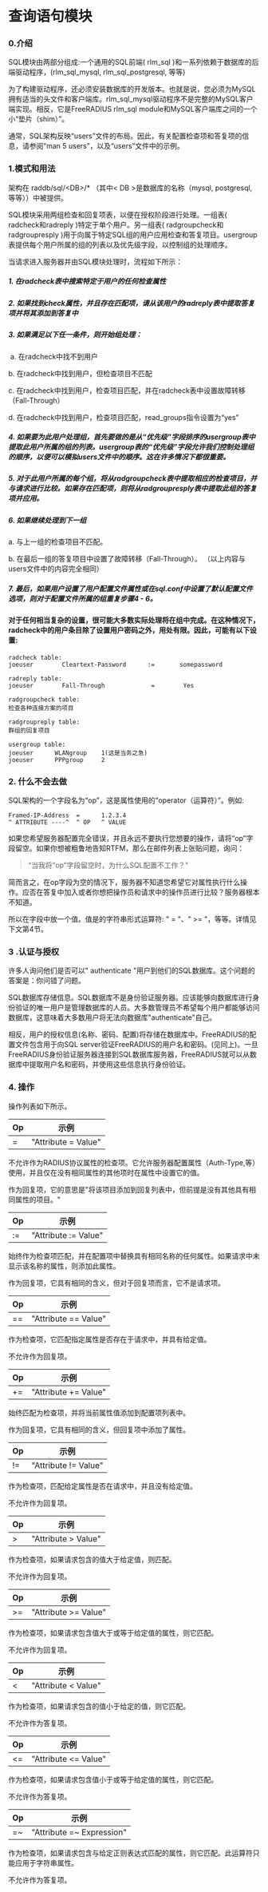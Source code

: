 # 查询语句模块

### 0.介绍

SQL模块由两部分组成:一个通用的SQL前端( rlm_sql )和一系列依赖于数据库的后端驱动程序，(rlm_sql_mysql, rlm_sql_postgresql, 等等)

为了构建驱动程序，还必须安装数据库的开发版本。也就是说，您必须为MySQL拥有适当的头文件和客户端库。rlm_sql_mysql驱动程序不是完整的MySQL客户端实现。相反，它是FreeRADIUS rlm_sql module和MySQL客户端库之间的一个小“垫片（shim）”。

通常，SQL架构反映“users”文件的布局。因此，有关配置检查项和答复项的信息，请参阅“man 5 users”，以及“users”文件中的示例。

### 1.模式和用法

架构在 raddb/sql/\<DB>/* （其中< DB >是数据库的名称（mysql, postgresql, 等等））中被提供。

SQL模块采用两组检查和回复项表，以便在授权阶段进行处理。一组表( radcheck和radreply )特定于单个用户。另一组表( radgroupcheck和radgroupresply )用于向属于特定SQL组的用户应用检查和答复项目。usergroup表提供每个用户所属的组的列表以及优先级字段，以控制组的处理顺序。

当请求进入服务器并由SQL模块处理时，流程如下所示：

##### 1. 在radcheck表中搜索特定于用户的任何检查属性
##### 2. 如果找到check属性，并且存在匹配项，请从该用户的radreply表中提取答复项并将其添加到答复中
##### 3. 如果满足以下任一条件，则开始组处理：
 a. 在radcheck中找不到用户

b. 在radcheck中找到用户，但检查项目不匹配

c. 在radcheck中找到用户，检查项目匹配，并在radcheck表中设置故障转移（Fall-Through）

d. 在radcheck中找到用户，检查项目匹配，read_groups指令设置为“yes”
##### 4. 如果要为此用户处理组，首先要做的是从“优先级”字段排序的usergroup表中提取此用户所属的组的列表。usergroup表的“优先级”字段允许我们控制处理组的顺序，以便可以模拟users文件中的顺序。这在许多情况下都很重要。
##### 5. 对于此用户所属的每个组，将从radgroupcheck表中提取相应的检查项目，并与请求进行比较。如果存在匹配项，则将从radgroupresply表中提取此组的答复项并应用。
##### 6. 如果继续处理到下一组
a. 与上一组的检查项目不匹配。

b. 在最后一组的答复项目中设置了故障转移（Fall-Through）。
（以上内容与users文件中的内容完全相同）
##### 7. 最后，如果用户设置了用户配置文件属性或在sql.conf中设置了默认配置文件选项，则对于配置文件所属的组重复步骤4 - 6。

#### 对于任何相当复杂的设置，很可能大多数实际处理将在组中完成。在这种情况下，radcheck中的用户条目除了设置用户密码之外，用处有限。因此，可能有以下设置:



```
radcheck table:
joeuser        Cleartext-Password      :=       somepassword

radreply table:
joeuser        Fall-Through             =        Yes

radgroupcheck table:
检查各种连接方案的项目

radgroupreply table:
群组的回复项目

usergroup table:
joeuser      WLANgroup    1(这是当务之急)
joeuser      PPPgroup     2
```

### 2. 什么不会去做

SQL架构的一个字段名为“op”，这是属性使用的“operator（运算符）”。例如:
  

```
Framed-IP-Address  =      1.2.3.4
^ ATTRIBUTE ----^  ^ OP   ^ VALUE
```

如果您希望服务器配置完全错误，并且永远不要执行您想要的操作，请将“op”字段留空。如果你想被粗鲁地告知RTFM，那么在邮件列表上张贴问题，询问：
> “当我将“op”字段留空时，为什么SQL配置不工作？"

简而言之，在op字段为空的情况下，服务器不知道您希望它对属性执行什么操作。应否在答复中加入或者你想把操作员和请求中的操作员进行比较？服务器根本不知道。

所以在字段中放一个值。值是的字符串形式运算符: " = "、" >= "，等等。详情见下文第4节。

### 3 .认证与授权

许多人询问他们是否可以" authenticate "用户到他们的SQL数据库。这个问题的答案是：你问错了问题。

SQL数据库存储信息。SQL数据库不是身份验证服务器。应该能够向数据库进行身份验证的唯一用户是管理数据库的人员。大多数管理员不希望每个用户都能够访问数据库，这意味着大多数用户将无法向数据库"authenticate"自己。

相反，用户的授权信息(名称、密码、配置)将存储在数据库中。FreeRADIUS的配置文件包含用于向SQL server验证FreeRADIUS的用户名和密码。(见同上)。一旦FreeRADIUS身份验证服务器连接到SQL数据库服务器，FreeRADIUS就可以从数据库中提取用户名和密码，并使用这些信息执行身份验证。

### 4. 操作

操作列表如下所示。

Op	|示例
---	|---
=	|"Attribute = Value"

不允许作为RADIUS协议属性的检查项。它允许服务器配置属性（Auth-Type,等）使用，并且仅在没有相同属性的其他项时在属性中设置它的值。

作为回复项，它的意思是"将该项目添加到回复列表中，但前提是没有其他具有相同属性的项目。"

Op	|示例
---	|---
 :=|	"Attribute := Value"
 
始终作为检查项匹配，并在配置项中替换具有相同名称的任何属性。如果请求中未显示该名称的属性，则添加此属性。

作为回复项，它具有相同的含义，但对于回复项而言，它不是请求项。

Op	|示例
---	|---
 == |	"Attribute == Value"
 
 作为检查项，它匹配指定属性是否存在于请求中，并具有给定值。
 
 不允许作为回复项。
 
 Op	|示例
---	|---
  += |	"Attribute += Value"

始终匹配为检查项，并将当前属性值添加到配置项列表中。

作为回复项，它具有相同的含义，但回复项中添加了属性。

 Op	|示例
---	|---
 !=	| "Attribute != Value"

作为检查项，匹配给定属性是否在请求中，并且没有给定值。

不允许作为回复项。

 Op	|示例
---	|---
 >|	"Attribute > Value"
 
作为检查项，如果请求包含的值大于给定值，则匹配。

不允许作为回复项。

 Op	|示例
---	|---
 >=	|"Attribute >= Value"
 
作为检查项，如果请求包含值大于或等于给定值的属性，则它匹配。

不允许作为回复项。

 Op	|示例
---	|---
 <	|"Attribute < Value"

作为检查项，如果请求包含的值小于给定的值，则它匹配。

不允许作为答复项。

 Op	|示例
---	|---
 <=	|"Attribute <= Value"
 
 作为检查项，如果请求包含值小于或等于给定值的属性，则它匹配。
 
不允许作为答复项。

 Op	|示例
---	|---
 =~	|"Attribute =~ Expression"
 
作为检查项，如果请求包含与给定正则表达式匹配的属性，则它匹配。此运算符只能应用于字符串属性。
 
不允许作为答复项。

